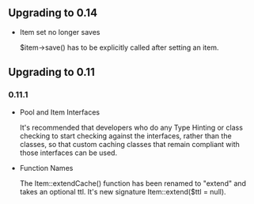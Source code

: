 ## Upgrading to 0.14

* Item set no longer saves

    $item->save() has to be explicitly called after setting an item.

## Upgrading to 0.11


### 0.11.1


*   Pool and Item Interfaces

    It's recommended that developers who do any Type Hinting or class checking to start checking against the interfaces, rather than the classes, so that custom caching classes that remain compliant with those interfaces can be used.


*   Function Names

    The Item::extendCache() function has been renamed to "extend" and takes an optional ttl. It's new signature Item::extend($ttl = null).




